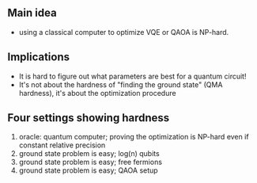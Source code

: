 ## Main idea
* using a classical computer to optimize VQE or QAOA is NP-hard.

## Implications
* It is hard to figure out what parameters are best for a quantum circuit!
* It's not about the hardness of "finding the ground state" (QMA hardness), it's about the optimization procedure

## Four settings showing hardness
1. oracle: quantum computer; proving the optimization is NP-hard even if constant relative precision
2. ground state problem is easy; log(n) qubits
3. ground state problem is easy; free fermions
4. ground state problem is easy; QAOA setup

